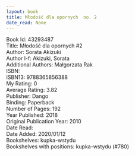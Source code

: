 ```yaml
---
layout: book
title: Młodość dla opornych  no. 2
date_read: None
---
```


Book Id: 43293487<br />
Title: Młodość dla opornych #2<br />
Author: Sorata Akizuki<br />
Author l-f: Akizuki, Sorata<br />
Additional Authors: Małgorzata Rak<br />
ISBN: <br />
ISBN13: 9788365856388<br />
My Rating: 0<br />
Average Rating: 3.82<br />
Publisher: Dango<br />
Binding: Paperback<br />
Number of Pages: 192<br />
Year Published: 2018<br />
Original Publication Year: 2010<br />
Date Read: <br />
Date Added: 2020/01/12<br />
Bookshelves: kupka-wstydu<br />
Bookshelves with positions: kupka-wstydu (#780)<br />

